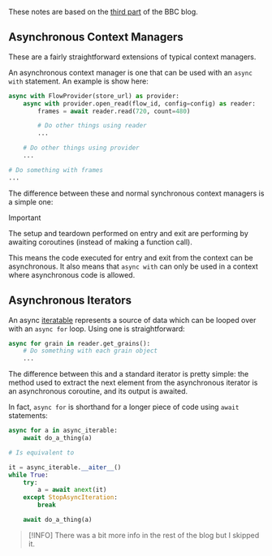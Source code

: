 These notes are based on the [third part](https://bbc.github.io/cloudfit-public-docs/asyncio/asyncio-part-3.html) of the BBC blog.

## Asynchronous Context Managers
These are a fairly straightforward extensions of typical context managers.

An asynchronous context manager is one that can be used with an `async with` statement. An example is show here:

```python
async with FlowProvider(store_url) as provider:
    async with provider.open_read(flow_id, config=config) as reader:
        frames = await reader.read(720, count=480)

        # Do other things using reader
        ...

    # Do other things using provider
    ...

# Do something with frames
...
```

The difference between these and normal synchronous context managers is a simple one:

> [!IMPORTANT]
> The setup and teardown performed on entry and exit are performing by awaiting coroutines (instead of making a function call).

This means the code executed for entry and exit from the context can be asynchronous. It also means that `async with` can only be used in a context where asynchronous code is allowed.

## Asynchronous Iterators
An async [iteratable](../../../Coding/Python/Iterators%20and%20Generators.md) represents a source of data which can be looped over with an `async for` loop. Using one is straightforward:

```python
async for grain in reader.get_grains():
    # Do something with each grain object
    ...
```

The difference between this and a standard iterator is pretty simple: the method used to extract the next element from the asynchronous iterator is an asynchronous coroutine, and its output is awaited. 

In fact, `async for` is shorthand for a longer piece of code using `await` statements:

```python
async for a in async_iterable:
    await do_a_thing(a)

# Is equivalent to

it = async_iterable.__aiter__()
while True:
    try:
        a = await anext(it)
    except StopAsyncIteration:
        break

    await do_a_thing(a)
```

> [!INFO]
> There was a bit more info in the rest of the blog but I skipped it.